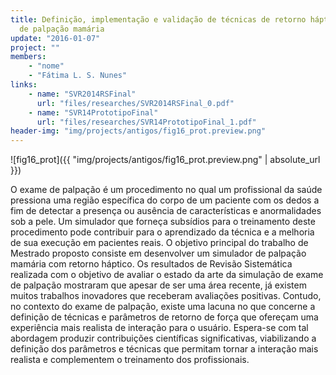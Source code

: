 ```yaml
---
title: Definição, implementação e validação de técnicas de retorno háptico para exame
  de palpação mamária
update: "2016-01-07"
project: ""
members:
    - "nome"
    - "Fátima L. S. Nunes"
links:
    - name: "SVR2014RSFinal"
      url: "files/researches/SVR2014RSFinal_0.pdf"
    - name: "SVR14PrototipoFinal"
      url: "files/researches/SVR14PrototipoFinal_1.pdf"
header-img: "img/projects/antigos/fig16_prot.preview.png"
---
```


![fig16_prot]({{ "img/projects/antigos/fig16_prot.preview.png" | absolute_url }})

O exame de palpação é um procedimento no qual um profissional da saúde pressiona uma região específica do corpo de um paciente com os dedos a fim de detectar a presença ou ausência de características e anormalidades sob a pele. Um simulador que forneça subsídios para o treinamento deste procedimento pode contribuir para o aprendizado da técnica e a melhoria de sua execução em pacientes reais. O objetivo principal do trabalho de Mestrado proposto consiste em desenvolver um simulador de palpação mamária com retorno háptico. Os resultados de Revisão Sistemática realizada com o objetivo de avaliar o estado da arte da simulação de exame de palpação mostraram que apesar de ser uma área recente, já existem muitos trabalhos inovadores que receberam avaliações positivas. Contudo, no contexto do exame de palpação, existe uma lacuna no que concerne a definição de técnicas e parâmetros de retorno de força que ofereçam uma experiência mais realista de interação para o usuário. Espera-se com tal abordagem produzir contribuições científicas significativas, viabilizando a definição dos parâmetros e técnicas que permitam tornar a interação mais realista e complementem o treinamento dos profissionais.
